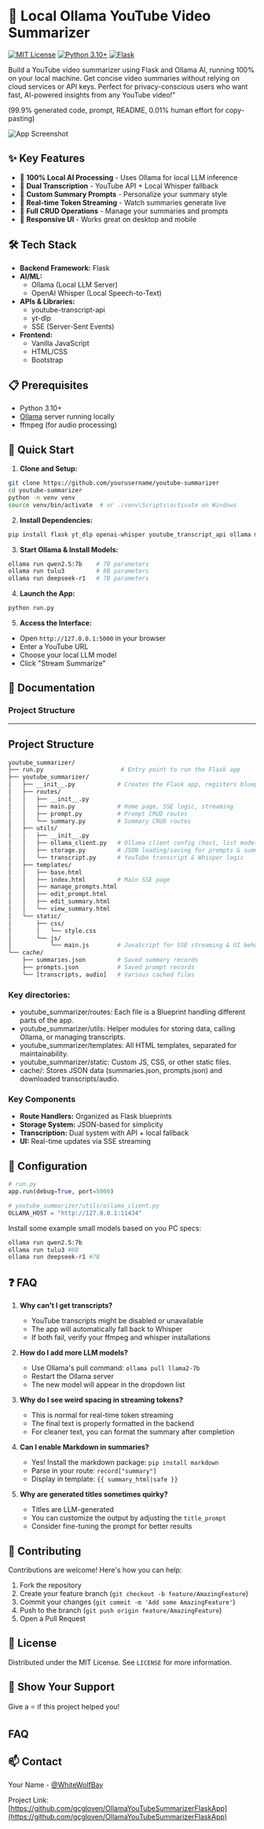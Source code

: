 # 🎥 Local Ollama YouTube Video Summarizer 
[![MIT License](https://img.shields.io/badge/License-MIT-green.svg)](https://choosealicense.com/licenses/mit/)
[![Python 3.10+](https://img.shields.io/badge/python-3.10+-blue.svg)](https://www.python.org/downloads/)
[![Flask](https://img.shields.io/badge/flask-%23000.svg?style=flat&logo=flask&logoColor=white)](https://flask.palletsprojects.com/)

Build a YouTube video summarizer using Flask and Ollama AI, running 100% on your local machine. Get concise video summaries without relying on cloud services or API keys. Perfect for privacy-conscious users who want fast, AI-powered insights from any YouTube video!"

(99.9% generated code, prompt, README, 0.01% human effort for copy-pasting)


![App Screenshot](https://i.imgur.com/hty0wiI.png)

## ✨ Key Features

- 🤖 **100% Local AI Processing** - Uses Ollama for local LLM inference
- 🎯 **Dual Transcription** - YouTube API + Local Whisper fallback
- 📝 **Custom Summary Prompts** - Personalize your summary style
- 🔄 **Real-time Token Streaming** - Watch summaries generate live
- 💾 **Full CRUD Operations** - Manage your summaries and prompts
- 📱 **Responsive UI** - Works great on desktop and mobile

## 🛠️ Tech Stack

- **Backend Framework:** Flask
- **AI/ML:**
  - Ollama (Local LLM Server)
  - OpenAI Whisper (Local Speech-to-Text)
- **APIs & Libraries:**
  - youtube-transcript-api
  - yt-dlp
  - SSE (Server-Sent Events)
- **Frontend:**
  - Vanilla JavaScript
  - HTML/CSS
  - Bootstrap

## 📋 Prerequisites

- Python 3.10+
- [Ollama](https://github.com/jmorganca/ollama) server running locally
- ffmpeg (for audio processing)

## 🚀 Quick Start

1. **Clone and Setup:**
```bash
git clone https://github.com/yourusername/youtube-summarizer
cd youtube-summarizer
python -m venv venv
source venv/bin/activate  # or .\venv\Scripts\activate on Windows
```

2. **Install Dependencies:**
```bash
pip install flask yt_dlp openai-whisper youtube_transcript_api ollama markdown
```

3. **Start Ollama & Install Models:**
```bash
ollama run qwen2.5:7b    # 7B parameters
ollama run tulu3         # 8B parameters
ollama run deepseek-r1   # 7B parameters
```

4. **Launch the App:**
```bash
python run.py
```

5. **Access the Interface:**
- Open `http://127.0.0.1:5000` in your browser
- Enter a YouTube URL
- Choose your local LLM model
- Click "Stream Summarize"

## 📖 Documentation

### Project Structure
---

## Project Structure
```graphql
youtube_summarizer/
├── run.py                      # Entry point to run the Flask app
├── youtube_summarizer/
│   ├── __init__.py            # Creates the Flask app, registers blueprints
│   ├── routes/
│   │   ├── __init__.py
│   │   ├── main.py            # Home page, SSE logic, streaming
│   │   ├── prompt.py          # Prompt CRUD routes
│   │   └── summary.py         # Summary CRUD routes
│   ├── utils/
│   │   ├── __init__.py
│   │   ├── ollama_client.py   # Ollama client config (host, list models)
│   │   ├── storage.py         # JSON loading/saving for prompts & summaries
│   │   └── transcript.py      # YouTube transcript & Whisper logic
│   ├── templates/
│   │   ├── base.html
│   │   ├── index.html         # Main SSE page
│   │   ├── manage_prompts.html
│   │   ├── edit_prompt.html
│   │   ├── edit_summary.html
│   │   └── view_summary.html
│   └── static/
│       ├── css/
│       │   └── style.css
│       └── js/
│           └── main.js        # JavaScript for SSE streaming & UI behaviors
└── cache/
    ├── summaries.json         # Saved summary records
    ├── prompts.json           # Saved prompt records
    └── [transcripts, audio]   # Various cached files

```
### Key directories:
- youtube_summarizer/routes: Each file is a Blueprint handling different parts of the app.
- youtube_summarizer/utils: Helper modules for storing data, calling Ollama, or managing transcripts.
- youtube_summarizer/templates: All HTML templates, separated for maintainability.
- youtube_summarizer/static: Custom JS, CSS, or other static files.
- cache/: Stores JSON data (summaries.json, prompts.json) and downloaded transcripts/audio.


### Key Components

- **Route Handlers:** Organized as Flask blueprints
- **Storage System:** JSON-based for simplicity
- **Transcription:** Dual system with API + local fallback
- **UI:** Real-time updates via SSE streaming

## 🔧 Configuration

```python
# run.py
app.run(debug=True, port=5000)

# youtube_summarizer/utils/ollama_client.py
OLLAMA_HOST = "http://127.0.0.1:11434"

```
Install some example small models based on you PC specs:
``` bash
ollama run qwen2.5:7b
ollama run tulu3 #8B
ollama run deepseek-r1 #7B
```

## ❓ FAQ

1. **Why can't I get transcripts?**
   - YouTube transcripts might be disabled or unavailable
   - The app will automatically fall back to Whisper
   - If both fail, verify your ffmpeg and whisper installations

2. **How do I add more LLM models?**
   - Use Ollama's pull command: `ollama pull llama2-7b`
   - Restart the Ollama server
   - The new model will appear in the dropdown list

3. **Why do I see weird spacing in streaming tokens?**
   - This is normal for real-time token streaming
   - The final text is properly formatted in the backend
   - For cleaner text, you can format the summary after completion

4. **Can I enable Markdown in summaries?**
   - Yes! Install the markdown package: `pip install markdown`
   - Parse in your route: `record["summary"]`
   - Display in template: `{{ summary_html|safe }}`

5. **Why are generated titles sometimes quirky?**
   - Titles are LLM-generated
   - You can customize the output by adjusting the `title_prompt`
   - Consider fine-tuning the prompt for better results
   
## 🤝 Contributing

Contributions are welcome! Here's how you can help:

1. Fork the repository
2. Create your feature branch (`git checkout -b feature/AmazingFeature`)
3. Commit your changes (`git commit -m 'Add some AmazingFeature'`)
4. Push to the branch (`git push origin feature/AmazingFeature`)
5. Open a Pull Request

## 📝 License

Distributed under the MIT License. See `LICENSE` for more information.

## 🌟 Show Your Support

Give a ⭐️ if this project helped you!

## FAQ

## 📫 Contact

Your Name - [@WhiteWolfBay](https://closeai.com/)

Project Link: [https://github.com/gcgloven/OllamaYouTubeSummarizerFlaskApp](https://github.com/gcgloven/OllamaYouTubeSummarizerFlaskApp)
